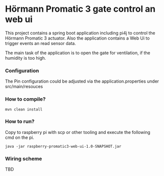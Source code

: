 # Hörmann Promatic 3 gate control an web ui

This project contains a spring boot application including pi4j to control the Hörmann Promatic 3 actuator.
Also the application contains a Web Ui to trigger events an read sensor data.

The main task of the application is to open the gate for ventilation, if the humidity is too high.


### Configuration
The Pin configuration could be adjusted via the application.properties under src/main/resouces

### How to compile?

```shell script
mvn clean install
```

### How to run?
Copy to raspberry pi with scp or other tooling and execute the following cmd on the pi.
````shell script
java -jar raspberry-promatic3-web-ui-1.0-SNAPSHOT.jar
````

### Wiring scheme

TBD